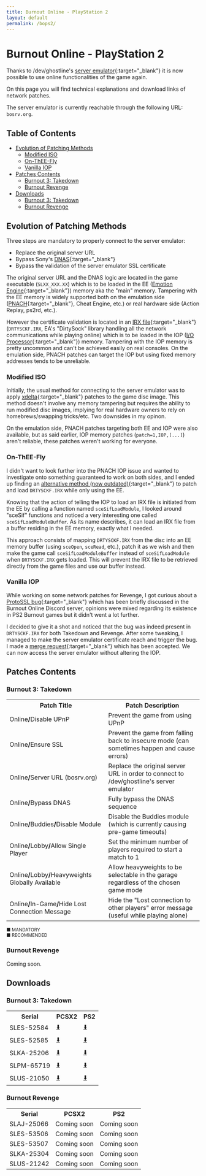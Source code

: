 ```yaml
---
title: Burnout Online - PlayStation 2
layout: default
permalink: /bops2/
---
```


# Burnout Online - PlayStation 2

Thanks to /dev/ghostline's [server emulator](https://gitlab.com/gh0stl1ne/eaps){:target="_blank"} it is now possible to use online functionalities of the game again.

On this page you will find technical explanations and download links of network patches.

The server emulator is currently reachable through the following URL: `bosrv.org`.


## Table of Contents

<ul class="toc">
  <li><a href="#evolution-of-patching-methods">Evolution of Patching Methods</a>
    <ul>
      <li><a href="#modified-iso">Modified ISO</a></li>
      <li><a href="#on-thee-fly">On-ThEE-Fly</a></li>
      <li><a href="#vanilla-iop">Vanilla IOP</a></li>
    </ul>
  </li>
  <li><a href="#patches-contents">Patches Contents</a>
    <ul>
      <li><a href="#burnout-3-takedown">Burnout 3: Takedown</a></li>
      <li><a href="#burnout-revenge">Burnout Revenge</a></li>
    </ul>
  </li>
  <li><a href="#downloads">Downloads</a>
    <ul>
      <li><a href="#burnout-3-takedown-1">Burnout 3: Takedown</a></li>
      <li><a href="#burnout-revenge-1">Burnout Revenge</a></li>
    </ul>
  </li>
</ul>


## Evolution of Patching Methods

Three steps are mandatory to properly connect to the server emulator:

- Replace the original server URL
- Bypass Sony's [DNAS](https://www.psdevwiki.com/ps2/DNAS){:target="_blank"}
- Bypass the validation of the server emulator SSL certificate

The original server URL and the DNAS logic are located in the game executable (`SLXX_XXX.XX`) which is to be loaded in the EE ([Emotion Engine](https://www.copetti.org/writings/consoles/playstation-2/#cpu){:target="_blank"}) memory aka the "main" memory. Tampering with the EE memory is widely supported both on the emulation side ([PNACH](https://forums.pcsx2.net/Thread-How-PNACH-files-work-2-0){:target="_blank"}, Cheat Engine, etc.) or real hardware side (Action Replay, ps2rd, etc.).

However the certificate validation is located in an [IRX file](https://www.retroreversing.com/irx-ps2){:target="_blank"} (`DRTYSCKF.IRX`, EA's "DirtySock" library handling all the network communications while playing online) which is to be loaded in the IOP ([I/O Processor](https://www.copetti.org/writings/consoles/playstation-2/#io){:target="_blank"}) memory. Tampering with the IOP memory is pretty uncommon and can't be achieved easily on real consoles. On the emulation side, PNACH patches can target the IOP but using fixed memory addresses tends to be unreliable.

### Modified ISO

Initially, the usual method for connecting to the server emulator was to apply [xdelta](https://en.wikipedia.org/wiki/Xdelta){:target="_blank"} patches to the game disc image. This method doesn't involve any memory tampering but requires the ability to run modified disc images, implying for real hardware owners to rely on homebrews/swapping tricks/etc. Two downsides in my opinon.

On the emulation side, PNACH patches targeting both EE and IOP were also available, but as said earlier, IOP memory patches (`patch=1,IOP,[...]`) aren't reliable, these patches weren't working for everyone.

### On-ThEE-Fly

I didn't want to look further into the PNACH IOP issue and wanted to investigate onto something guaranteed to work on both sides, and I ended up finding an [alternative method (now outdated)](https://github.com/Nahelam/PS2-Game-Mods/tree/b98cc1b78b396578b043a4cb615f8bd694972e46/Burnout%203%20Takedown/Network%20Play){:target="_blank"} to patch and load `DRTYSCKF.IRX` while only using the EE.

Knowing that the action of telling the IOP to load an IRX file is initiated from the EE by calling a function named `sceSifLoadModule`, I looked around "sceSif" functions and noticed a very interesting one called `sceSifLoadModuleBuffer`. As its name describes, it can load an IRX file from a buffer residing in the EE memory, exactly what I needed.

This approach consists of mapping `DRTYSCKF.IRX` from the disc into an EE memory buffer (using `sceOpen`, `sceRead`, etc.), patch it as we wish and then make the game call `sceSifLoadModuleBuffer` instead of `sceSifLoadModule` when `DRTYSCKF.IRX` gets loaded. This will prevent the IRX file to be retrieved directly from the game files and use our buffer instead.

### Vanilla IOP

While working on some network patches for Revenge, I got curious about a [ProtoSSL bug](https://github.com/Aim4kill/Bug_OldProtoSSL/blob/main/README.md){:target="_blank"} which has been briefly discussed in the Burnout Online Discord server, opinions were mixed regarding its existence in PS2 Burnout games but it didn't went a lot further.

I decided to give it a shot and noticed that the bug was indeed present in `DRTYSCKF.IRX` for both Takedown and Revenge. After some tweaking, I managed to make the server emulator certificate reach and trigger the bug. I made a [merge request](https://gitlab.com/gh0stl1ne/eaps/-/merge_requests/1){:target="_blank"} which has been accepted. We can now access the server emulator without altering the IOP.


## Patches Contents

### Burnout 3: Takedown

<table>
  <tr>
    <th>Patch Title</th>
    <th>Patch Description</th>
  </tr>
  <tr>
    <td>Online<b>/</b>Disable UPnP</td>
    <td>Prevent the game from using UPnP</td>
  </tr>
  <tr class="rcmd">
    <td>Online<b>/</b>Ensure SSL</td>
    <td>Prevent the game from falling back to insecure mode (can sometimes happen and cause errors)</td>
  </tr>
  <tr class="mdtr">
    <td>Online<b>/</b>Server URL (bosrv.org)</td>
    <td>Replace the original server URL in order to connect to /dev/ghostline's server emulator</td>
  </tr>
  <tr class="mdtr">
    <td>Online<b>/</b>Bypass DNAS</td>
    <td>Fully bypass the DNAS sequence</td>
  </tr>
  <tr class="rcmd">
    <td>Online<b>/</b>Buddies<b>/</b>Disable Module</td>
    <td>Disable the Buddies module (which is currently causing pre-game timeouts)</td>
  </tr>
  <tr>
    <td>Online<b>/</b>Lobby<b>/</b>Allow Single Player</td>
    <td>Set the minimum number of players required to start a match to 1</td>
  </tr> 
  <tr>
    <td>Online<b>/</b>Lobby<b>/</b>Heavyweights Globally Available</td>
    <td>Allow heavyweights to be selectable in the garage regardless of the chosen game mode</td>
  </tr>
  <tr>
    <td>Online<b>/</b>In-Game<b>/</b>Hide Lost Connection Message</td>
    <td>Hide the "Lost connection to other players" error message (useful while playing alone)</td>
  </tr>
</table>
<div class="lgnd">
  <div>
    <small>
    <span class="mdtr">■</span> MANDATORY<br />
    <span class="rcmd">■</span> RECOMMENDED
    </small>
  </div>
</div>

### Burnout Revenge
Coming soon.


## Downloads

### Burnout 3: Takedown
<table class="blobdl">
  <tr>
    <th>Serial</th>
    <th>PCSX2</th>
    <th>PS2</th>
  </tr>
  <tr>
    <td>SLES-52584</td>
    <td><a href="https://raw.githubusercontent.com/Nahelam/PS2-Game-Mods/refs/heads/main/Burnout%203%20Takedown/Online/PCSX2/SLES-52584_75BECC18_online.pnach">⬇️</a></td>
    <td><a href="https://raw.githubusercontent.com/Nahelam/PS2-Game-Mods/refs/heads/main/Burnout%203%20Takedown/Online/PS2/SLES-52584_online.cht">⬇️</a></td>
  </tr>
  <tr>
    <td>SLES-52585</td>
    <td><a href="https://raw.githubusercontent.com/Nahelam/PS2-Game-Mods/refs/heads/main/Burnout%203%20Takedown/Online/PCSX2/SLES-52585_CE49B0DE_online.pnach">⬇️</a></td>
    <td><a href="https://raw.githubusercontent.com/Nahelam/PS2-Game-Mods/refs/heads/main/Burnout%203%20Takedown/Online/PS2/SLES-52585_online.cht">⬇️</a></td>
  </tr>
  <tr>
    <td>SLKA-25206</td>
    <td><a href="https://raw.githubusercontent.com/Nahelam/PS2-Game-Mods/refs/heads/main/Burnout%203%20Takedown/Online/PCSX2/SLKA-25206_5F060991_online.pnach">⬇️</a></td>
    <td><a href="https://raw.githubusercontent.com/Nahelam/PS2-Game-Mods/refs/heads/main/Burnout%203%20Takedown/Online/PS2/SLKA-25206_online.cht">⬇️</a></td>
  </tr>
  <tr>
    <td>SLPM-65719</td>
    <td><a href="https://raw.githubusercontent.com/Nahelam/PS2-Game-Mods/refs/heads/main/Burnout%203%20Takedown/Online/PCSX2/SLPM-65719_BB2E845F_online.pnach">⬇️</a></td>
    <td><a href="https://raw.githubusercontent.com/Nahelam/PS2-Game-Mods/refs/heads/main/Burnout%203%20Takedown/Online/PS2/SLPM-65719_online.cht">⬇️</a></td>
  </tr>
  <tr>
    <td>SLUS-21050</td>
    <td><a href="https://raw.githubusercontent.com/Nahelam/PS2-Game-Mods/refs/heads/main/Burnout%203%20Takedown/Online/PCSX2/SLUS-21050_BEBF8793_online.pnach">⬇️</a></td>
    <td><a href="https://raw.githubusercontent.com/Nahelam/PS2-Game-Mods/refs/heads/main/Burnout%203%20Takedown/Online/PS2/SLUS-21050_online.cht">⬇️</a></td>
  </tr>
</table>

### Burnout Revenge
<table class="blobdl">
  <tr>
    <th>Serial</th>
    <th>PCSX2</th>
    <th>PS2</th>
  </tr>
  <tr>
    <td>SLAJ-25066</td>
    <td>Coming soon</td>
    <td>Coming soon</td>
  </tr>
  <tr>
    <td>SLES-53506</td>
    <td>Coming soon</td>
    <td>Coming soon</td>
  </tr>
  <tr>
    <td>SLES-53507</td>
    <td>Coming soon</td>
    <td>Coming soon</td>
  </tr>
  <tr>
    <td>SLKA-25304</td>
    <td>Coming soon</td>
    <td>Coming soon</td>
  </tr>
  <tr>
    <td>SLUS-21242</td>
    <td>Coming soon</td>
    <td>Coming soon</td>
  </tr>
</table>
